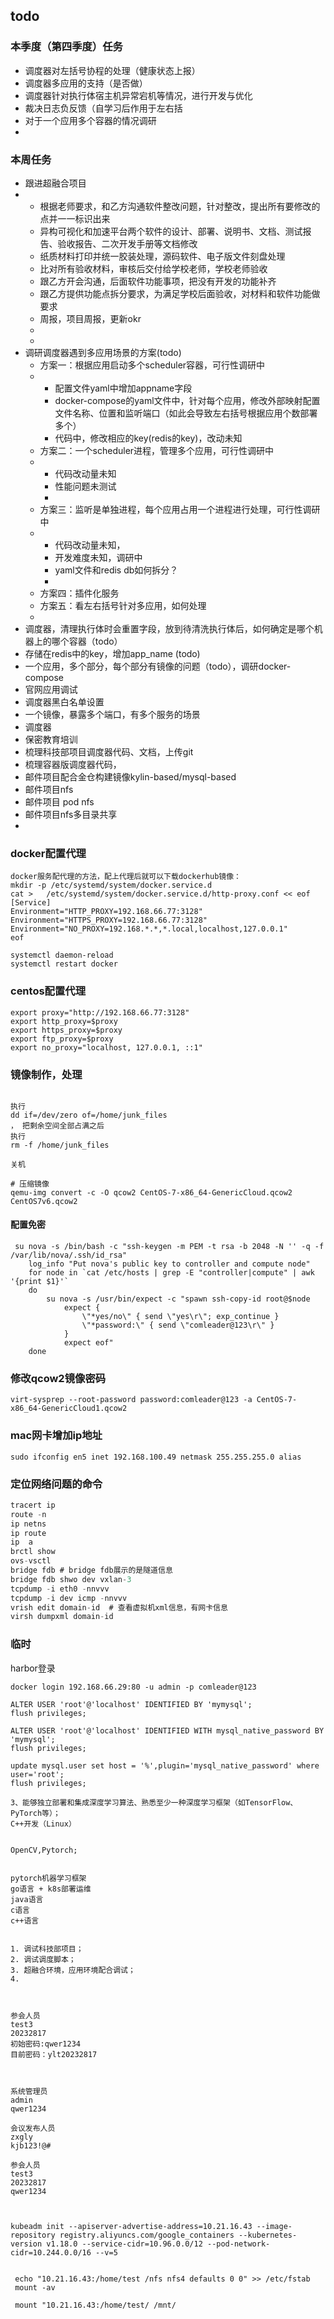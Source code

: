 ## todo





### 本季度（第四季度）任务


- 调度器对左括号协程的处理（健康状态上报）
- 调度器多应用的支持（是否做）
- 调度器针对执行体宿主机异常宕机等情况，进行开发与优化
- 裁决日志负反馈（自学习后作用于左右括
- 对于一个应用多个容器的情况调研
- 





### 本周任务

- 跟进超融合项目
- - 根据老师要求，和乙方沟通软件整改问题，针对整改，提出所有要修改的点并一一标识出来
  - 异构可视化和加速平台两个软件的设计、部署、说明书、文档、测试报告、验收报告、二次开发手册等文档修改
  - 纸质材料打印并统一胶装处理，源码软件、电子版文件刻盘处理
  - 比对所有验收材料，审核后交付给学校老师，学校老师验收
  - 跟乙方开会沟通，后面软件功能事项，把没有开发的功能补齐
  - 跟乙方提供功能点拆分要求，为满足学校后面验收，对材料和软件功能做要求
  - 周报，项目周报，更新okr
  - 
  - 
- 调研调度器遇到多应用场景的方案(todo)
  - 方案一：根据应用启动多个scheduler容器，可行性调研中
  - - 配置文件yaml中增加appname字段
    - docker-compose的yaml文件中，针对每个应用，修改外部映射配置文件名称、位置和监听端口（如此会导致左右括号根据应用个数部署多个）
    - 代码中，修改相应的key(redis的key)，改动未知
  - 方案二：一个scheduler进程，管理多个应用，可行性调研中
  - - 代码改动量未知
    - 性能问题未测试
    - 
  - 方案三：监听是单独进程，每个应用占用一个进程进行处理，可行性调研中
  - - 代码改动量未知，
    - 开发难度未知，调研中
    - yaml文件和redis db如何拆分？
    - 
  - 方案四：插件化服务
  - 方案五：看左右括号针对多应用，如何处理
  - 
- 调度器，清理执行体时会重置字段，放到待清洗执行体后，如何确定是哪个机器上的哪个容器（todo）
- 存储在redis中的key，增加app_name (todo)
- 一个应用，多个部分，每个部分有镜像的问题（todo），调研docker-compose
- 官网应用调试
- 调度器黑白名单设置
- 一个镜像，暴露多个端口，有多个服务的场景
- 调度器
- 保密教育培训
- 梳理科技部项目调度器代码、文档，上传git
- 梳理容器版调度器代码，
- 邮件项目配合金仓构建镜像kylin-based/mysql-based
- 邮件项目nfs
- 邮件项目 pod  nfs
- 邮件项目nfs多目录共享
- 





### docker配置代理

```
docker服务配代理的方法，配上代理后就可以下载dockerhub镜像：
mkdir -p /etc/systemd/system/docker.service.d
cat >   /etc/systemd/system/docker.service.d/http-proxy.conf << eof
[Service]
Environment="HTTP_PROXY=192.168.66.77:3128"
Environment="HTTPS_PROXY=192.168.66.77:3128"
Environment="NO_PROXY=192.168.*.*,*.local,localhost,127.0.0.1"
eof

systemctl daemon-reload
systemctl restart docker
```





### centos配置代理



```
export proxy="http://192.168.66.77:3128"
export http_proxy=$proxy
export https_proxy=$proxy
export ftp_proxy=$proxy
export no_proxy="localhost, 127.0.0.1, ::1"
```









### 镜像制作，处理



```

执行
dd if=/dev/zero of=/home/junk_files
， 把剩余空间全部占满之后
执行
rm -f /home/junk_files

关机

# 压缩镜像
qemu-img convert -c -O qcow2 CentOS-7-x86_64-GenericCloud.qcow2 CentOS7v6.qcow2
```



#### 配置免密

```
 su nova -s /bin/bash -c "ssh-keygen -m PEM -t rsa -b 2048 -N '' -q -f /var/lib/nova/.ssh/id_rsa"
    log_info "Put nova's public key to controller and compute node"
    for node in `cat /etc/hosts | grep -E "controller|compute" | awk '{print $1}'`
    do
        su nova -s /usr/bin/expect -c "spawn ssh-copy-id root@$node
            expect {
                \"*yes/no\" { send \"yes\r\"; exp_continue }
                \"*password:\" { send \"comleader@123\r\" }
            }
            expect eof"
    done
```





### 修改qcow2镜像密码

```
virt-sysprep --root-password password:comleader@123 -a CentOS-7-x86_64-GenericCloud1.qcow2
```



### mac网卡增加ip地址

```
sudo ifconfig en5 inet 192.168.100.49 netmask 255.255.255.0 alias
```



### 定位网络问题的命令

```javascript
tracert ip
route -n
ip netns 
ip route
ip  a
brctl show
ovs-vsctl
bridge fdb # bridge fdb展示的是隧道信息
bridge fdb shwo dev vxlan-3
tcpdump -i eth0 -nnvvv
tcpdump -i dev icmp -nnvvv
vrish edit domain-id  # 查看虚拟机xml信息，有网卡信息
virsh dumpxml domain-id
```











### 临时







harbor登录

```
docker login 192.168.66.29:80 -u admin -p comleader@123
```



```
ALTER USER 'root'@'localhost' IDENTIFIED BY 'mymysql';
flush privileges;

ALTER USER 'root'@'localhost' IDENTIFIED WITH mysql_native_password BY 'mymysql';
flush privileges;

update mysql.user set host = '%',plugin='mysql_native_password' where user='root';
flush privileges;
```







```
3、能够独立部署和集成深度学习算法、熟悉至少一种深度学习框架（如TensorFlow、PyTorch等）；
C++开发（Linux）


OpenCV,Pytorch;


pytorch机器学习框架
go语言 + k8s部署运维
java语言
c语言
c++语言


```





```
1. 调试科技部项目；
2. 调试调度脚本；
3. 超融合环境，应用环境配合调试；
4. 



参会人员
test3
20232817
初始密码:qwer1234
目前密码：ylt20232817



系统管理员
admin
qwer1234

会议发布人员
zxgly
kjb123!@#

参会人员
test3
20232817
qwer1234



kubeadm init --apiserver-advertise-address=10.21.16.43 --image-repository registry.aliyuncs.com/google_containers --kubernetes-version v1.18.0 --service-cidr=10.96.0.0/12 --pod-network-cidr=10.244.0.0/16 --v=5


 echo "10.21.16.43:/home/test /nfs nfs4 defaults 0 0" >> /etc/fstab
 mount -av
 
 mount "10.21.16.43:/home/test/ /mnt/

```

